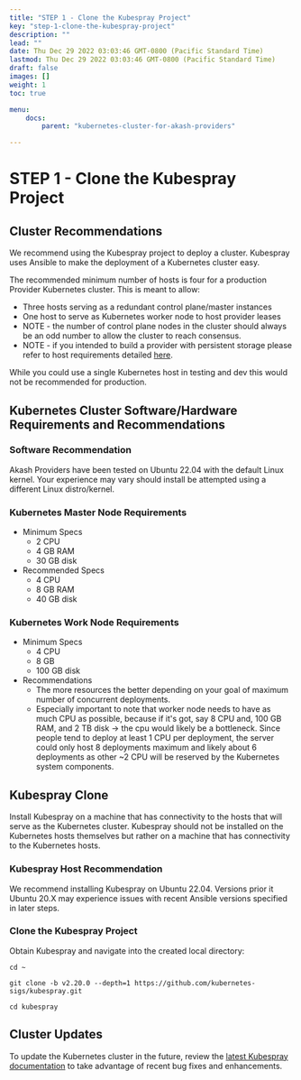 ```yaml
---
title: "STEP 1 - Clone the Kubespray Project"
key: "step-1-clone-the-kubespray-project"
description: ""
lead: ""
date: Thu Dec 29 2022 03:03:46 GMT-0800 (Pacific Standard Time)
lastmod: Thu Dec 29 2022 03:03:46 GMT-0800 (Pacific Standard Time)
draft: false
images: []
weight: 1
toc: true

menu:
    docs:
        parent: "kubernetes-cluster-for-akash-providers"

---
```

STEP 1 - Clone the Kubespray Project
====================================

Cluster Recommendations
-----------------------

We recommend using the Kubespray project to deploy a cluster. Kubespray uses Ansible to make the deployment of a Kubernetes cluster easy.

The recommended minimum number of hosts is four for a production Provider Kubernetes cluster. This is meant to allow:

*   Three hosts serving as a redundant control plane/master instances
*   One host to serve as Kubernetes worker node to host provider leases
*   NOTE - the number of control plane nodes in the cluster should always be an odd number to allow the cluster to reach consensus.
*   NOTE - if you intended to build a provider with persistent storage please refer to host requirements detailed [here](https://docs.akash.network/testnet-technical-docs/provider-persistent-storage-enablement).

While you could use a single Kubernetes host in testing and dev this would not be recommended for production.

Kubernetes Cluster Software/Hardware Requirements and Recommendations
---------------------------------------------------------------------

### Software Recommendation

Akash Providers have been tested on Ubuntu 22.04 with the default Linux kernel. Your experience may vary should install be attempted using a different Linux distro/kernel.

### Kubernetes Master Node Requirements

*   Minimum Specs
    *   2 CPU
    *   4 GB RAM
    *   30 GB disk
*   Recommended Specs
    *   4 CPU
    *   8 GB RAM
    *   40 GB disk

### Kubernetes Work Node Requirements

*   Minimum Specs
    *   4 CPU
    *   8 GB
    *   100 GB disk
*   Recommendations
    *   The more resources the better depending on your goal of maximum number of concurrent deployments.
    *   Especially important to note that worker node needs to have as much CPU as possible, because if it's got, say 8 CPU and, 100 GB RAM, and 2 TB disk -> the cpu would likely be a bottleneck. Since people tend to deploy at least 1 CPU per deployment, the server could only host 8 deployments maximum and likely about 6 deployments as other ~2 CPU will be reserved by the Kubernetes system components.

**Kubespray Clone**
-------------------

Install Kubespray on a machine that has connectivity to the hosts that will serve as the Kubernetes cluster. Kubespray should not be installed on the Kubernetes hosts themselves but rather on a machine that has connectivity to the Kubernetes hosts.

### Kubespray Host Recommendation

We recommend installing Kubespray on Ubuntu 22.04. Versions prior it Ubuntu 20.X may experience issues with recent Ansible versions specified in later steps.

### Clone the Kubespray Project

Obtain Kubespray and navigate into the created local directory:

    cd ~
    
    git clone -b v2.20.0 --depth=1 https://github.com/kubernetes-sigs/kubespray.git
    
    cd kubespray
    

Cluster Updates
---------------

To update the Kubernetes cluster in the future, review the [latest Kubespray documentation](https://github.com/kubernetes-sigs/kubespray/blob/master/docs/upgrades.md) to take advantage of recent bug fixes and enhancements.